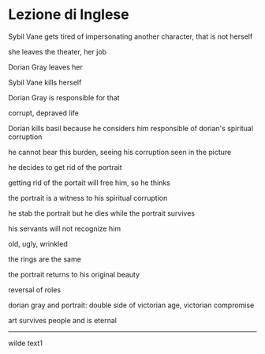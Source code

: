 # Lezione di Inglese

Sybil Vane gets tired of impersonating another character, that is not herself

she leaves the theater, her job


Dorian Gray leaves her

Sybil Vane kills herself

Dorian Gray is responsible for that

corrupt, depraved life

Dorian kills basil because he considers him responsible of dorian's spiritual corruption

he cannot bear this burden, seeing his corruption seen in the picture

he decides to get rid of the portrait

getting rid of the portait will free him, so he thinks


the portrait is a witness to his spiritual corruption


he stab the portrait but he dies while the portrait survives

his servants will not recognize him

old, ugly, wrinkled

the rings are the same 

the portrait returns to his original beauty


reversal of roles

dorian gray and portrait: double side of victorian age, victorian compromise



art survives people and is eternal


---
wilde text1
<!--stackedit_data:
eyJoaXN0b3J5IjpbLTYzODA4NTM4NiwtMTEzMDA3MjI0Nl19
-->